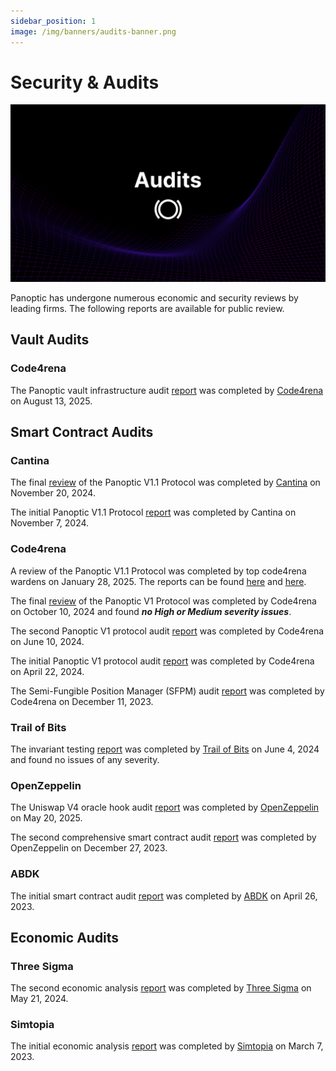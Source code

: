 ```yaml
---
sidebar_position: 1
image: /img/banners/audits-banner.png
---
```

 
# Security & Audits

![](./audits-banner.png)

Panoptic has undergone numerous economic and security reviews by leading firms. The following reports are available for public review.

## Vault Audits

### Code4rena
The Panoptic vault infrastructure audit [report](https://code4rena.com/reports/2025-06-panoptic-hypovault) was completed by [Code4rena](https://code4rena.com/) on August 13, 2025.

## Smart Contract Audits

### Cantina
The final [review](https://cantina.xyz/portfolio/0eb3624c-90d4-40d8-93b7-558cb130f753) of the Panoptic V1.1 Protocol was completed by [Cantina](https://cantina.xyz/) on November 20, 2024.

The initial Panoptic V1.1 Protocol [report](https://cantina.xyz/portfolio/5a11e7c3-da1e-4d0f-8700-bfc364d8b85a) was completed by Cantina on November 7, 2024.

### Code4rena
A review of the Panoptic V1.1 Protocol was completed by top code4rena wardens on January 28, 2025. The reports can be found [here](/pdf/Bauchibred_Panoptic.pdf) and [here](/pdf/MrPotatoMagic_Panoptic.pdf).

The final [review](https://code4rena.com/reports/2024-09-panoptic) of the Panoptic V1 Protocol was completed by Code4rena on October 10, 2024 and found _**no High or Medium severity issues**_.

The second Panoptic V1 protocol audit [report](https://code4rena.com/reports/2024-06-panoptic) was completed by Code4rena on June 10, 2024.

The initial Panoptic V1 protocol audit [report](https://code4rena.com/reports/2024-04-panoptic) was completed by Code4rena on April 22, 2024.

The Semi-Fungible Position Manager (SFPM) audit [report](https://code4rena.com/reports/2023-11-panoptic) was completed by Code4rena on December 11, 2023.

### Trail of Bits
The invariant testing [report](/pdf/TrailOfBits_Panoptic.pdf) was completed by [Trail of Bits](https://www.trailofbits.com/) on June 4, 2024 and found no issues of any severity.

### OpenZeppelin
The Uniswap V4 oracle hook audit [report](https://blog.openzeppelin.com/v3styleoraclehook-audit?hs_preview=hmquOpll-190369323392) was completed by [OpenZeppelin](https://www.openzeppelin.com/) on May 20, 2025.

The second comprehensive smart contract audit [report](/pdf/OpenZeppelin_Panoptic.pdf) was completed by OpenZeppelin on December 27, 2023.

### ABDK
The initial smart contract audit [report](/pdf/ABDK_Panoptic.pdf) was completed by [ABDK](https://abdk.consulting/) on April 26, 2023.

## Economic Audits

### Three Sigma
The second economic analysis [report](/pdf/ThreeSigma_Panoptic.pdf) was completed by [Three Sigma](https://threesigma.xyz/) on May 21, 2024.

### Simtopia
The initial economic analysis [report](/pdf/Simtopia_Panoptic.pdf) was completed by [Simtopia](https://www.simtopia.ai/) on March 7, 2023.
